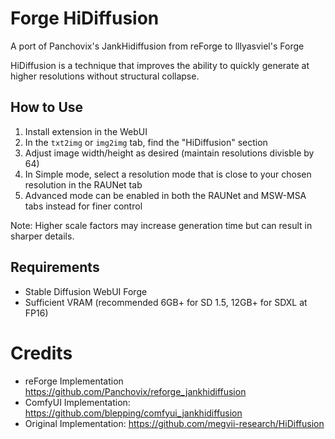 # Forge HiDiffusion
A port of Panchovix's JankHidiffusion from reForge to lllyasviel's Forge

HiDiffusion is a technique that improves the ability to quickly generate at higher resolutions without structural collapse.

## How to Use
1. Install extension in the WebUI
2. In the `txt2img` or `img2img` tab, find the "HiDiffusion" section
3. Adjust image width/height as desired (maintain resolutions divisble by 64)
4. In Simple mode, select a resolution mode that is close to your chosen resolution in the RAUNet tab
5. Advanced mode can be enabled in both the RAUNet and MSW-MSA tabs instead for finer control

Note: Higher scale factors may increase generation time but can result in sharper details.

## Requirements
- Stable Diffusion WebUI Forge
- Sufficient VRAM (recommended 6GB+ for SD 1.5, 12GB+ for SDXL at FP16)

# Credits
- reForge Implementation https://github.com/Panchovix/reforge_jankhidiffusion
- ComfyUI Implementation: https://github.com/blepping/comfyui_jankhidiffusion
- Original Implementation: https://github.com/megvii-research/HiDiffusion
